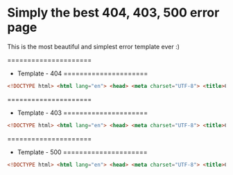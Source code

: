 # Simply the best 404, 403, 500 error page

This is the most beautiful and simplest error template ever :)

=====================
- Template - 404
=====================
```html
<!DOCTYPE html> <html lang="en"> <head> <meta charset="UTF-8"> <title>Ouch! - 404</title> <style type="text/css"> h1.error {left: 0; line-height: 200px; margin-top: -100px; position: absolute; text-align: center; top: 50%; width: 100%; font-size: 15em; color: #dadada; -webkit-text-fill-color: #dadada; -webkit-text-stroke-width: 1px; -webkit-text-stroke-color: black; } </style> </head> <body> <h1 class="error">404</h1> </body> </html>
```

=====================
- Template - 403
=====================
```html
<!DOCTYPE html> <html lang="en"> <head> <meta charset="UTF-8"> <title>Ouch! - 403</title> <style type="text/css"> h1.error {left: 0; line-height: 200px; margin-top: -100px; position: absolute; text-align: center; top: 50%; width: 100%; font-size: 15em; color: #dadada; -webkit-text-fill-color: #dadada; -webkit-text-stroke-width: 1px; -webkit-text-stroke-color: black; } </style> </head> <body> <h1 class="error">403</h1> </body> </html>
```

=====================
- Template - 500
=====================
```html
<!DOCTYPE html> <html lang="en"> <head> <meta charset="UTF-8"> <title>Ouch! - 500</title> <style type="text/css"> h1.error {left: 0; line-height: 200px; margin-top: -100px; position: absolute; text-align: center; top: 50%; width: 100%; font-size: 15em; color: #dadada; -webkit-text-fill-color: #dadada; -webkit-text-stroke-width: 1px; -webkit-text-stroke-color: black; } </style> </head> <body> <h1 class="error">500</h1> </body> </html>
```

